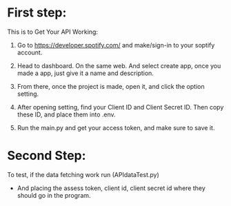 # First step:

This is to Get Your API Working:

1. Go to https://developer.spotify.com/ and make/sign-in to your soptify account.

2. Head to dashboard. On the same web. And select create app, once you made a app, just give it a name and description.

3. From there, once the project is made, open it, and click the option setting.

4. After opening setting, find your Client ID and Client Secret ID. Then copy these ID, and place them into .env.

5. Run the main.py and get your access token, and make sure to save it.

# Second Step:

To test, if the data fetching work run (APIdataTest.py)
- And placing the assess token, client id, client secret id where they should go in the program.
